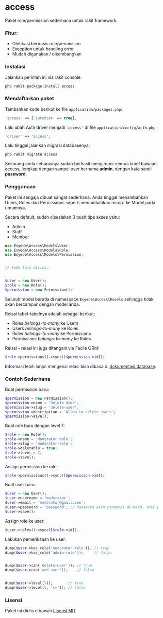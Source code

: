 # access

Paket role/permission sederhana untuk rakit framework.


### Fitur:

  - Otetikasi berbasis role/permission
  - Exception untuk handling error
  - Mudah digunakan / dikembangkan


### Instalasi

Jalankan perintah ini via rakit console:

```bash
php rakit package:install access
```

### Mendaftarkan paket

Tambahkan kode berikut ke file `application/packages.php`:

```php
'access' => ['autoboot' => true],
```

Lalu ubah Auth driver menjadi `'access'` di file `application/config/auth.php`:
```php
'driver' => 'access',
```

Lalu tinggal jalankan migrasi databasenya:

```bash
php rakit migrate access
```

Sekarang anda seharusnya sudah berhasil mengimpor semua tabel bawaan access,
lengkap dengan sampel user bernama **admin**, dengan kata sandi **password**.


### Penggunaan

Paket ini sengaja dibuat sangat sederhana. Anda tinggal menambahkan
Users, Roles dan Permissions seperti menambahkan record ke Model pada umumnya.

Secara default, sudah disesiakan 3 buah tipe akses yaitu:
  - Admin
  - Staff
  - Member

```php
use Esyede\Access\Models\User;
use Esyede\Access\Models\Role;
use Esyede\Access\Models\Permission;


// kode lain disini..


$user = new User();
$role = new Role();
$permission = new Permission();
```

Seluruh model berada di namespace `Esyede\Access\Models` sehingga
tidak akan bercampur dengan model anda.



Relasi tabel-tabelnya adalah sebagai berikut:

  - Roles _belongs-to-many_ ke Users
  - Users _belongs-to-many_ ke Roles
  - Roles _belongs-to-many_ ke Permissions
  - Permissions _belongs-to-many_ ke Roles

Relasi - relasi ini juga ditangani via Facile ORM:

```php
$role->permissions()->sync([$permission->id]);
```


Informasi lebih lanjut mengenai relasi bisa dibaca
di [dokumentasi database](https://rakit.esyede.my.id/docs/database/facile).



### Contoh Sederhana

Buat permission baru:

```php
$permission = new Permission();
$permission->name = 'Delete User';
$permission->slug = 'delete-user';
$permission->description = 'Allow to delete users';
$permission->save();
```

Buat role baru dengan level 7:

```php
$role = new Role();
$role->name = 'Moderator Role';
$role->slug = 'moderator-role';
$role->deletable = true;
$role->level = 7;
$role->save();
```


Assign permission ke role:

```php
$role->permissions()->sync([$permission->id]);
```


Buat user baru:

```php
$user = new User();
$user->username = 'moderator';
$user->email = 'moderator@gmail.com';
$user->password = 'password'; // Password akan otomatis di-hash, tdak perlu hash manual.
$user->save();
```


Assign role ke user:

```php
$user->roles()->sync([$role->id]);
```


Lakukan pemeriksaan ke user:

```php
dump($user->has_role('moderator-role')); // true
dump($user->has_role('admin-role'));     // false


dump($user->can('delete-user')); // true
dump($user->can('add-user'));    // false


dump($user->level(7));       // true
dump($user->level(5, '<=')); // false
```


### Lisensi
Paket ini dirilis dibawah [Lisensi MIT](LICENSE)
